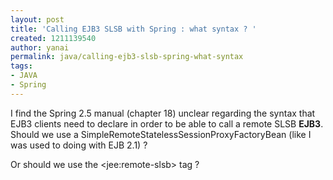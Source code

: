 ```yaml
---
layout: post
title: 'Calling EJB3 SLSB with Spring : what syntax ? '
created: 1211139540
author: yanai
permalink: java/calling-ejb3-slsb-spring-what-syntax
tags:
- JAVA
- Spring
---
```

<p><span class="thmr_call" id="thmr_42"><span class="thmr_call" id="thmr_6"><p>I find the Spring 2.5 manual (chapter 18) unclear regarding the syntax that EJB3 clients need to declare in order to be able to call a remote SLSB <b>EJB3</b>.<br /> Should we use a SimpleRemoteStatelessSessionProxyFactoryBean (like I was used to doing with EJB 2.1) ?</p><p>Or should we use the &lt;jee:remote-slsb&gt; tag ?</p></span></span></p>
